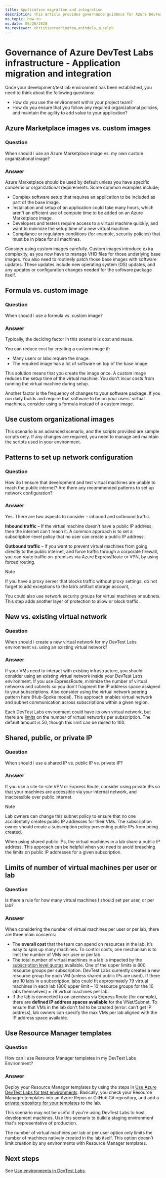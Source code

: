 ```yaml
---
title: Application migration and integration
description: This article provides governance guidance for Azure DevTest Labs infrastructure. The context is application migration and integration. 
ms.topic: how-to
ms.date: 06/26/2020
ms.reviewer: christianreddington,anthdela,juselph
---
```


# Governance of Azure DevTest Labs infrastructure - Application migration and integration
Once your development/test lab environment has been established, you need to think about the following questions:

- How do you use the environment within your project team?
- How do you ensure that you follow any required organizational policies, and maintain the agility to add value to your application?

## Azure Marketplace images vs. custom images

### Question
When should I use an Azure Marketplace image vs. my own custom organizational image?

### Answer
Azure Marketplace should be used by default unless you have specific concerns or organizational requirements. Some common examples include;

- Complex software setup that requires an application to be included as part of the base image.
- Installation and setup of an application could take many hours, which aren't an efficient use of compute time to be added on an Azure Marketplace image.
- Developers and testers require access to a virtual machine quickly, and want to minimize the setup time of a new virtual machine.
- Compliance or regulatory conditions (for example, security policies) that must be in place for all machines.

Consider using custom images carefully. Custom images introduce extra complexity, as you now have to manage VHD files for those underlying base images. You also need to routinely patch those base images with software updates. These updates include new operating system (OS) updates, and any updates or configuration changes needed for the software package itself.

## Formula vs. custom image

### Question
When should I use a formula vs. custom image?

### Answer
Typically, the deciding factor in this scenario is cost and reuse.

You can reduce cost by creating a custom image if:
- Many users or labs require the image.
- The required image has a lot of software on top of the base image.

This solution means that you create the image once. A custom image reduces the setup time of the virtual machine. You don't incur costs from running the virtual machine during setup.

Another factor is the frequency of changes to your software package. If you run daily builds and require that software to be on your users' virtual machines, consider using a formula instead of a custom image.

## Use custom organizational images

This scenario is an advanced scenario, and the scripts provided are sample scripts only. If any changes are required, you need to manage and maintain the scripts used in your environment.

## Patterns to set up network configuration

### Question
How do I ensure that development and test virtual machines are unable to reach the public internet? Are there any recommended patterns to set up network configuration?

### Answer
Yes. There are two aspects to consider – inbound and outbound traffic.

**Inbound traffic** – If the virtual machine doesn't have a public IP address, then the internet can't reach it. A common approach is to set a subscription-level policy that no user can create a public IP address.

**Outbound traffic** – If you want to prevent virtual machines from going directly to the public internet, and force traffic through a corporate firewall, you can route traffic on-premises via Azure ExpressRoute or VPN, by using forced routing.

> [!NOTE]
> If you have a proxy server that blocks traffic without proxy settings, do not forget to add exceptions to the lab’s artifact storage account, .

You could also use network security groups for virtual machines or subnets. This step adds another layer of protection to allow or block traffic.

## New vs. existing virtual network

### Question
When should I create a new virtual network for my DevTest Labs environment vs. using an existing virtual network?

### Answer
If your VMs need to interact with existing infrastructure, you should consider using an existing virtual network inside your DevTest Labs environment. If you use ExpressRoute, minimize the number of virtual networks and subnets so you don't fragment the IP address space assigned to your subscriptions. Also consider using the virtual network peering pattern here (Hub-Spoke model). This approach enables virtual network and subnet communication across subscriptions within a given region.

Each DevTest Labs environment could have its own virtual network, but there are [limits](../azure-resource-manager/management/azure-subscription-service-limits.md) on the number of virtual networks per subscription. The default amount is 50, though this limit can be raised to 100.

## Shared, public, or private IP

### Question
When should I use a shared IP vs. public IP vs. private IP?

### Answer
If you use a site-to-site VPN or Express Route, consider using private IPs so that your machines are accessible via your internal network, and inaccessible over public internet.

> [!NOTE]
> Lab owners can change this subnet policy to ensure that no one accidentally creates public IP addresses for their VMs. The subscription owner should create a subscription policy preventing public IPs from being created.

When using shared public IPs, the virtual machines in a lab share a public IP address. This approach can be helpful when you need to avoid breaching the limits on public IP addresses for a given subscription.

## Limits of number of virtual machines per user or lab

### Question
Is there a rule for how many virtual machines I should set per user, or per lab?

### Answer
When considering the number of virtual machines per user or per lab, there are three main concerns:

- The **overall cost** that the team can spend on resources in the lab. It’s easy to spin up many machines. To control costs, one mechanism is to limit the number of VMs per user or per lab
- The total number of virtual machines in a lab is impacted by the [subscription level quotas](../azure-resource-manager/management/azure-subscription-service-limits.md) available. One of the upper limits is 800 resource groups per subscription. DevTest Labs currently creates a new resource group for each VM (unless shared public IPs are used). If there are 10 labs in a subscription, labs could fit approximately 79 virtual machines in each lab (800 upper limit – 10 resource groups for the 10 labs themselves) = 79 virtual machines per lab.
- If the lab is connected to on-premises via Express Route (for example), there are **defined IP address spaces available** for the VNet/Subnet. To ensure that VMs in the lab don't fail to be created (error: can’t get IP address), lab owners can specify the max VMs per lab aligned with the IP address space available.

## Use Resource Manager templates

### Question
How can I use Resource Manager templates in my DevTest Labs Environment?

### Answer
Deploy your Resource Manager templates by using the steps in [Use Azure DevTest Labs for test environments](devtest-lab-test-env.md). Basically, you check your Resource Manager templates into an Azure Repos or GitHub Git repository, and add a [private repository for your templates](devtest-lab-test-env.md) to the lab.

This scenario may not be useful if you're using DevTest Labs to host development machines. Use this scenario to build a staging environment that's representative of production.

The number of virtual machines per lab or per user option only limits the number of machines natively created in the lab itself. This option doesn't limit creation by any environments with Resource Manager templates.

## Next steps
See [Use environments in DevTest Labs](devtest-lab-test-env.md).
